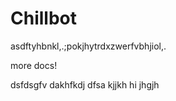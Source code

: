 # Chillbot
asdftyhbnkl,.;pokjhytrdxzwerfvbhjiol,.



more docs!


dsfdsgfv
dakhfkdj
dfsa
kjjkh
hi
jhgjh

